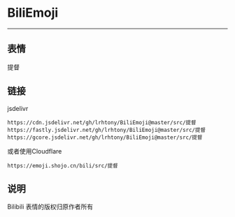 # BiliEmoji
---
## 表情
提督
## 链接
jsdelivr
```
https://cdn.jsdelivr.net/gh/lrhtony/BiliEmoji@master/src/提督
https://fastly.jsdelivr.net/gh/lrhtony/BiliEmoji@master/src/提督
https://gcore.jsdelivr.net/gh/lrhtony/BiliEmoji@master/src/提督
```
或者使用Cloudflare
```
https://emoji.shojo.cn/bili/src/提督
```
## 说明
Bilibili 表情的版权归原作者所有
